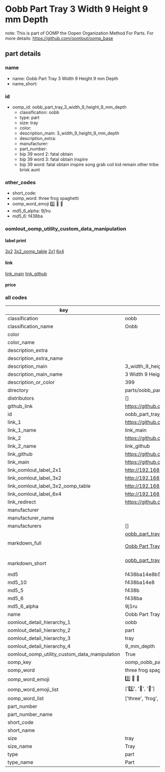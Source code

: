 # Oobb Part Tray 3 Width 9 Height 9 mm Depth  

note: This is part of OOMP the Oopen Organization Method For Parts. For more details: https://github.com/oomlout/oomp_base

##  part details
  







### name
* name: Oobb Part Tray 3 Width 9 Height 9 mm Depth
* name_short: 
### id
* oomp_id: oobb_part_tray_3_width_9_height_9_mm_depth
  * classification: oobb
  * type: part
  * size: tray
  * color: 
  * description_main: 3_width_9_height_9_mm_depth
  * description_extra: 
  * manufacturer: 
  * part_number: 
  * bip 39 word 2: fatal obtain
  * bip 39 word 3: fatal obtain inspire
  * bip 39 word: fatal obtain inspire song grab coil kid remain other tribe brisk aunt

### other_codes
* short_code: 
* oomp_word: three frog spaghetti
* oomp_word_emoji :three: :frog: :spaghetti:
* md5_6_alpha: 9j1ru
* md5_6: f438ba






### oomlout_oomp_utility_custom_data_manipulation
#### label print
[3x2](http://192.168.1.245:1112/?label=oomp%209j1ru)
[3x2_oomp_table](http://192.168.1.108:1112/?label=oomp%209j1ru)
[2x1](http://192.168.1.242:1112/?label=oomp%209j1ru)
[6x4](http://192.168.1.55:1112/?label=oomp%209j1ru)    

#### link

[link_main](https://github.com/oomlout/oomlout_oomp_version_1_messy/tree/main/parts/oobb_part_tray_3_width_9_height_9_mm_depth) [link_github](https://github.com/oomlout/oomlout_oomp_version_1_messy/tree/main/parts/oobb_part_tray_3_width_9_height_9_mm_depth)                             

#### price







### all codes 
| key | value |  
| --- | --- |  
| classification | oobb |  
| classification_name | Oobb |  
| color |  |  
| color_name |  |  
| description_extra |  |  
| description_extra_name |  |  
| description_main | 3_width_9_height_9_mm_depth |  
| description_main_name | 3 Width 9 Height 9 mm Depth |  
| description_or_color | 399 |  
| directory | parts/oobb_part_tray_3_width_9_height_9_mm_depth |  
| distributors | [] |  
| github_link | https://github.com/oomlout/oomlout_oomp_part_src/tree/main/parts/oobb_part_tray_3_width_9_height_9_mm_depth |  
| id | oobb_part_tray_3_width_9_height_9_mm_depth |  
| link_1 | https://github.com/oomlout/oomlout_oomp_version_1_messy/tree/main/parts/oobb_part_tray_3_width_9_height_9_mm_depth |  
| link_1_name | link_main |  
| link_2 | https://github.com/oomlout/oomlout_oomp_version_1_messy/tree/main/parts/oobb_part_tray_3_width_9_height_9_mm_depth |  
| link_2_name | link_github |  
| link_github | https://github.com/oomlout/oomlout_oomp_version_1_messy/tree/main/parts/oobb_part_tray_3_width_9_height_9_mm_depth |  
| link_main | https://github.com/oomlout/oomlout_oomp_version_1_messy/tree/main/parts/oobb_part_tray_3_width_9_height_9_mm_depth |  
| link_oomlout_label_2x1 | http://192.168.1.242:1112/?label=oomp%209j1ru |  
| link_oomlout_label_3x2 | http://192.168.1.245:1112/?label=oomp%209j1ru |  
| link_oomlout_label_3x2_oomp_table | http://192.168.1.108:1112/?label=oomp%209j1ru |  
| link_oomlout_label_6x4 | http://192.168.1.55:1112/?label=oomp%209j1ru |  
| link_redirect | https://github.com/oomlout/oomlout_oomp_version_1_messy/tree/main/parts/oobb_part_tray_3_width_9_height_9_mm_depth |  
| manufacturer |  |  
| manufacturer_name |  |  
| manufacturers | [] |  
| markdown_full | [oobb_part_tray_3_width_9_height_9_mm_depth](none)<br>[](none)<br>[Oobb Part Tray 3 Width 9 Height 9 Mm Depth](none)<br><br> |  
| markdown_short | [oobb_part_tray_3_width_9_height_9_mm_depth](none)<br><br> |  
| md5 | f438ba14e8b58f48b532acf2eaa6229c |  
| md5_10 | f438ba14e8 |  
| md5_5 | f438b |  
| md5_6 | f438ba |  
| md5_6_alpha | 9j1ru |  
| name | Oobb Part Tray 3 Width 9 Height 9 mm Depth |  
| oomlout_detail_hierarchy_1 | oobb |  
| oomlout_detail_hierarchy_2 | part |  
| oomlout_detail_hierarchy_3 | tray |  
| oomlout_detail_hierarchy_4 | 9_mm_depth |  
| oomlout_oomp_utility_custom_data_manipulation | True |  
| oomp_key | oomp_oobb_part_tray_3_width_9_height_9_mm_depth |  
| oomp_word | three frog spaghetti |  
| oomp_word_emoji | :three: :frog: :spaghetti: |  
| oomp_word_emoji_list | [':three:', ':frog:', ':spaghetti:'] |  
| oomp_word_list | ['three', 'frog', 'spaghetti'] |  
| part_number |  |  
| part_number_name |  |  
| short_code |  |  
| short_name |  |  
| size | tray |  
| size_name | Tray |  
| type | part |  
| type_name | Part |  
